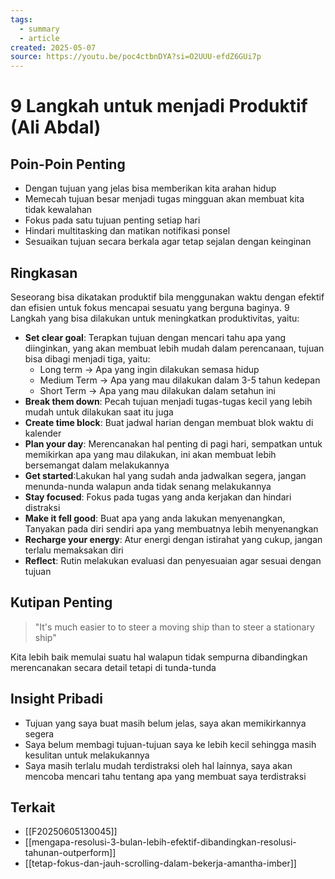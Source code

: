 ```yaml
---
tags:
  - summary
  - article
created: 2025-05-07
source: https://youtu.be/poc4ctbnDYA?si=O2UUU-efdZ6GUi7p
---
```


# 9 Langkah untuk menjadi Produktif (Ali Abdal)

## Poin-Poin Penting

- Dengan tujuan yang jelas bisa memberikan kita arahan hidup
- Memecah tujuan besar menjadi tugas mingguan akan membuat kita tidak kewalahan
- Fokus pada satu tujuan penting setiap hari 
- Hindari multitasking dan matikan notifikasi ponsel
- Sesuaikan tujuan secara berkala agar tetap sejalan dengan keinginan

## Ringkasan

Seseorang bisa dikatakan produktif bila menggunakan waktu dengan efektif dan efisien untuk fokus mencapai sesuatu yang berguna baginya. 9 Langkah yang bisa dilakukan untuk meningkatkan produktivitas, yaitu:
- **Set clear goal**: Terapkan tujuan dengan mencari tahu apa yang diinginkan, yang akan membuat lebih mudah dalam perencanaan, tujuan bisa dibagi menjadi tiga, yaitu:
	- Long term -> Apa yang ingin dilakukan semasa hidup
	- Medium Term -> Apa yang mau dilakukan dalam 3-5 tahun kedepan
	- Short Term -> Apa yang mau dilakukan dalam setahun ini
- **Break them down**: Pecah tujuan menjadi tugas-tugas kecil yang lebih mudah untuk dilakukan saat itu juga
- **Create time block**: Buat jadwal harian dengan membuat blok waktu di kalender
- **Plan your day**: Merencanakan hal penting di pagi hari, sempatkan untuk memikirkan apa yang mau dilakukan, ini akan membuat lebih bersemangat dalam melakukannya
- **Get started**:Lakukan hal yang sudah anda jadwalkan segera, jangan menunda-nunda walapun anda tidak senang melakukannya
- **Stay focused**: Fokus pada tugas yang anda kerjakan dan hindari distraksi
- **Make it fell good**: Buat apa yang anda lakukan menyenangkan, Tanyakan pada diri sendiri apa yang membuatnya lebih menyenangkan
- **Recharge your energy**: Atur energi dengan istirahat yang cukup, jangan terlalu memaksakan diri
- **Reflect**: Rutin melakukan evaluasi dan penyesuaian agar sesuai dengan tujuan

## Kutipan Penting
> "It's much easier to to steer a moving ship than to steer a stationary ship"

Kita lebih baik memulai suatu hal walapun tidak sempurna dibandingkan merencanakan secara detail tetapi di tunda-tunda

## Insight Pribadi

- Tujuan yang saya buat masih belum jelas, saya akan memikirkannya segera
- Saya belum membagi tujuan-tujuan saya ke lebih kecil sehingga masih kesulitan untuk melakukannya
- Saya masih terlalu mudah terdistraksi oleh hal lainnya, saya akan mencoba mencari tahu tentang apa yang membuat saya terdistraksi

## Terkait
- [[F20250605130045]]
- [[mengapa-resolusi-3-bulan-lebih-efektif-dibandingkan-resolusi-tahunan-outperform]]
- [[tetap-fokus-dan-jauh-scrolling-dalam-bekerja-amantha-imber]]